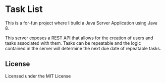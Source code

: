 Task List
=======

This is a for-fun project where I build a Java Server Application using Java 8.

This server exposes a REST API that allows for the creation of users and tasks associated with them. Tasks can be repeatable and the logic contained in the server will determine the next due date of repeatable tasks.

License
------

Licensed under the MIT License
